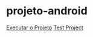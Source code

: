 # projeto-android
 
<a href="https://sleepy-bardeen-5c721c.netlify.app">Executar o Projeto</a>
<a href="https://sleepy-bardeen-5c721c.netlify.app" target="_blank" rel="external">Test Project</a>